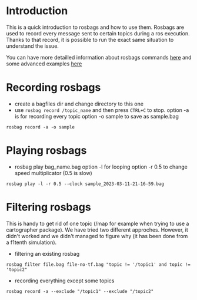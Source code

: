 # Introduction

This is a quick introduction to rosbags and how to use them. Rosbags are used to record every message sent to certain topics during a ros execution. Thanks to that record, it is possible to run the exact same situation to understand the issue.

You can have more detailled information about rosbags commands [here](http://wiki.ros.org/rosbag/Commandline) and some advanced examples [here](http://wiki.ros.org/rosbag/Cookbook)

# Recording rosbags

* create a bagfiles dir and change directory to this one
* use `rosbag record /topic_name` and then press `CTRL+C` to stop. 
  option -a is for recording every topic
  option -o sample to save as sample.bag

```
rosbag record -a -o sample
```

# Playing rosbags

* rosbag play bag_name.bag
  option -l for looping
  option -r 0.5 to change speed multiplicator (0.5 is slow)

```
rosbag play -l -r 0.5 --clock sample_2023-03-11-21-16-59.bag 
```

# Filtering rosbags
This is handy to get rid of one topic (/map for example when trying to use a cartographer package). We have tried two different approches. However, it didn't worked and we didn't managed to figure why (it has been done from a f1tenth simulation).

* filtering an existing rosbag
```
rosbag filter file.bag file-no-tf.bag "topic != '/topic1' and topic != 'topic2"
```

* recording everything except some topics
```
rosbag record -a --exclude "/topic1" --exclude "/topic2"
```


